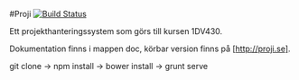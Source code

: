 #Proji [![Build Status](https://magnum.travis-ci.com/kl222jy/Proji.svg?token=x65pavhqtxosaF5kvHEc)](https://magnum.travis-ci.com/kl222jy/Proji)

Ett projekthanteringssystem som görs till kursen 1DV430.

Dokumentation finns i mappen doc, körbar version finns på [http://proji.se].

git clone -> npm install -> bower install -> grunt serve
